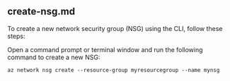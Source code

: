 ## create-nsg.md
To create a new network security group (NSG) using the CLI, follow these steps:

Open a command prompt or terminal window and run the following command to create a new NSG:
```
az network nsg create --resource-group myresourcegroup --name mynsg
```
